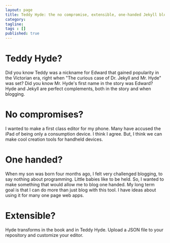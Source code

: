 ```yaml
---
layout: page
title: Teddy Hyde: the no compromise, extensible, one-handed Jekyll blog editor for Android
category: 
tagline: 
tags : [] 
published: true
---
```


# Teddy Hyde?

Did you know Teddy was a nickname for Edward that gained popularity in the Victorian era, right when "The curious case of Dr. Jekyll and Mr. Hyde" was set? Did you know Mr. Hyde's first name in the story was Edward? Hyde and Jekyll are perfect complements, both in the story and when blogging.

# No compromises?

I wanted to make a first class editor for my phone. Many have accused the iPad of being only a consumption device. I think I agree. But, I think we can make cool creation tools for handheld devices.

# One handed?

When my son was born four months ago, I felt very challenged blogging, to say nothing about programming. Little babies like to be held. So, I wanted to make something that would allow me to blog one handed. My long term goal is that I can do more than just blog with this tool. I have ideas about using it for many one page web apps.

# Extensible?

Hyde transforms in the book and in Teddy Hyde. Upload a JSON file to your repository and customize your editor.

